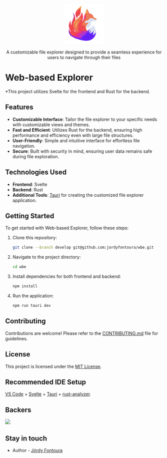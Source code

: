 <p align="center">
  <img src="./public/logo.svg" width="128" alt="WBE Logo"/>
</p>

<p align="center">
  A customizable file explorer designed to provide a seamless experience for users to navigate through their files
</p>

# Web-based Explorer

*This project utilizes Svelte for the frontend and Rust for the backend.

## Features

- **Customizable Interface**: Tailor the file explorer to your specific needs with customizable views and themes.
- **Fast and Efficient**: Utilizes Rust for the backend, ensuring high performance and efficiency even with large file structures.
- **User-Friendly**: Simple and intuitive interface for effortless file navigation.
- **Secure**: Built with security in mind, ensuring user data remains safe during file exploration.

## Technologies Used

- **Frontend**: Svelte
- **Backend**: Rust
- **Additional Tools**: [Tauri](https://tauri.studio/) for creating the customized file explorer application.

## Getting Started

To get started with Web-based Explorer, follow these steps:

1. Clone this repository:

   ```bash
   git clone --branch develop git@github.com:jordyfontoura/wbe.git
   ```

2. Navigate to the project directory:

   ```bash
   cd wbe
   ```

3. Install dependencies for both frontend and backend:

   ```bash
   npm install
   ```

4. Run the application:

   ```bash
   npm run tauri dev
   ```

## Contributing

Contributions are welcome! Please refer to the [CONTRIBUTING.md](CONTRIBUTING.md) file for guidelines.

## License

This project is licensed under the [MIT License](LICENSE).

## Recommended IDE Setup

[VS Code](https://code.visualstudio.com/) + [Svelte](https://marketplace.visualstudio.com/items?itemName=svelte.svelte-vscode) + [Tauri](https://marketplace.visualstudio.com/items?itemName=tauri-apps.tauri-vscode) + [rust-analyzer](https://marketplace.visualstudio.com/items?itemName=rust-lang.rust-analyzer).

## Backers

<a href="https://opencollective.com/web-based-explorer" target="_blank">
  <img src="https://opencollective.com/web-based-explorer/backers.svg?width=1000">
</a>

## Stay in touch

- Author - [Jórdy Fontoura](https://www.linkedin.com/in/jordy-fontoura/)
